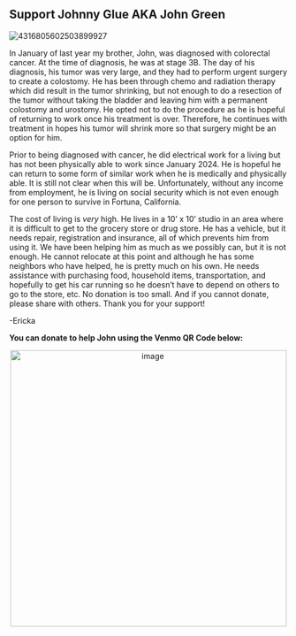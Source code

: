 ## Support Johnny Glue AKA John Green
![4316805602503899927](https://github.com/user-attachments/assets/1a8a7ac5-d224-4059-a5ba-430428f97a82)

In January of last year my brother, John, was diagnosed with colorectal cancer. At the
time of diagnosis, he was at stage 3B. The day of his diagnosis, his tumor was very
large, and they had to perform urgent surgery to create a colostomy. He has been
through chemo and radiation therapy which did result in the tumor shrinking, but not
enough to do a resection of the tumor without taking the bladder and leaving him with a
permanent colostomy and urostomy. He opted not to do the procedure as he is hopeful
of returning to work once his treatment is over. Therefore, he continues with treatment in
hopes his tumor will shrink more so that surgery might be an option for him. 

Prior to being diagnosed with cancer, he did electrical work for a living but has not been physically able to work
since January 2024. He is hopeful he can return to some form of similar work when he
is medically and physically able. It is still not clear when this will be. Unfortunately,
without any income from employment, he is living on social security which is not even
enough for one person to survive in Fortuna, California. 

The cost of living is *very* high. He lives in a 10’ x 10’ studio in an area where it is
difficult to get to the grocery store or drug store. He has a vehicle, but it needs repair,
registration and insurance, all of which prevents him from using it. We
have been helping him as much as we possibly can, but it is not enough. He cannot
relocate at this point and although he has some neighbors who have helped, he is pretty
much on his own. He needs assistance with purchasing food, household items,
transportation, and hopefully to get his car running so he doesn’t have to
depend on others to go to the store, etc. No donation is too small. And if you cannot
donate, please share with others. Thank you for your support!

-Ericka

**You can donate to help John using the Venmo QR Code below:**

<p align="center">
<img src="https://github.com/user-attachments/assets/cf7fcf63-93b9-4a8c-b204-0990003951c2" alt="image" width="500"/>
</p>
